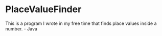 # PlaceValueFinder
This is a program I wrote in my free time that finds place values inside a number. - Java
